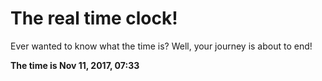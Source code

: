 # The real time clock!

Ever wanted to know what the time is? Well, your journey is about to end!

**The time is Nov 11, 2017, 07:33**